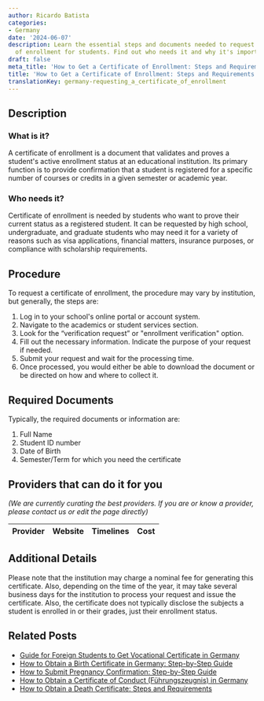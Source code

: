 ```yaml
---
author: Ricardo Batista
categories:
- Germany
date: '2024-06-07'
description: Learn the essential steps and documents needed to request a certificate
  of enrollment for students. Find out who needs it and why it's important.
draft: false
meta_title: 'How to Get a Certificate of Enrollment: Steps and Requirements'
title: 'How to Get a Certificate of Enrollment: Steps and Requirements'
translationKey: germany-requesting_a_certificate_of_enrollment
---
```


## Description
### What is it?
A certificate of enrollment is a document that validates and proves a student's active enrollment status at an educational institution. Its primary function is to provide confirmation that a student is registered for a specific number of courses or credits in a given semester or academic year.
### Who needs it?
Certificate of enrollment is needed by students who want to prove their current status as a registered student. It can be requested by high school, undergraduate, and graduate students who may need it for a variety of reasons such as visa applications, financial matters, insurance purposes, or compliance with scholarship requirements.

## Procedure
To request a certificate of enrollment, the procedure may vary by institution, but generally, the steps are:

1. Log in to your school's online portal or account system. 
2. Navigate to the academics or student services section.
3. Look for the “verification request” or "enrollment verification" option.
4. Fill out the necessary information. Indicate the purpose of your request if needed.
5. Submit your request and wait for the processing time.
6. Once processed, you would either be able to download the document or be directed on how and where to collect it. 

## Required Documents
Typically, the required documents or information are:

1. Full Name
2. Student ID number
3. Date of Birth
4. Semester/Term for which you need the certificate

## Providers that can do it for you
_(We are currently curating the best providers. If you are or know a provider, please contact us or edit the page directly)_

| Provider        |     Website     |     Timelines    |       Cost      |
| --------------- | --------------- |  :-------------: | :-------------: |

## Additional Details
Please note that the institution may charge a nominal fee for generating this certificate. Also, depending on the time of the year, it may take several business days for the institution to process your request and issue the certificate. Also, the certificate does not typically disclose the subjects a student is enrolled in or their grades, just their enrollment status.


## Related Posts

- [Guide for Foreign Students to Get Vocational Certificate in Germany](https://tramitit.com/guides/germany/requesting_a_vocational_school_certificate/)
- [How to Obtain a Birth Certificate in Germany: Step-by-Step Guide](https://tramitit.com/guides/germany/applying_for_a_birth_certificate/)
- [How to Submit Pregnancy Confirmation: Step-by-Step Guide](https://tramitit.com/guides/germany/submitting_pregnancy_confirmation/)
- [How to Obtain a Certificate of Conduct (Führungszeugnis) in Germany](https://tramitit.com/guides/germany/applying_for_a_certificate_of_conduct_online/)
- [How to Obtain a Death Certificate: Steps and Requirements](https://tramitit.com/guides/germany/applying_for_a_death_certificate/)